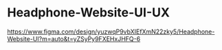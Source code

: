 # Headphone-Website-UI-UX

https://www.figma.com/design/yuzwqP9vbXIEfXmN22zky5/Headphone-Website-UI?m=auto&t=yZSyPy9FXEHxJHFQ-6

